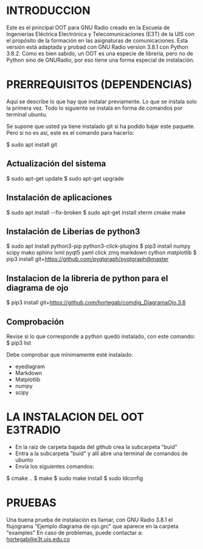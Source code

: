 # INTRODUCCION

Este es el principal OOT para GNU Radio creado en la Escuela de Ingenierías Eléctrica Electrónica y Telecomunicaciones (E3T) de la UIS con el propósito de la formación en las asignaturas de comunicaciones. Esta versión está adaptada y probad con GNU Radio version 3.8.1 con Python 3.8.2. Como es bien sabido, un OOT es una especie de libreria, pero no de Python sino de GNURadio, por eso tiene una forma especial de instalación.

# PRERREQUISITOS (DEPENDENCIAS)
Aquí se describe lo que hay que instalar previamente. Lo que se instala solo la primera vez. Todo lo siguiente se instala en forma de comandos por terminal ubuntu.

Se supone que usted ya tiene instalado git si ha podido bajar este paquete. Pero si no es así, este es el comando para hacerlo:

$ sudo apt install git

## Actualización del sistema

$ sudo apt-get update
$ sudo apt-get upgrade

## Instalación de aplicaciones
$ sudo apt install --fix-broken
$ sudo apt-get install xterm cmake make

## Instalación de Liberias de python3

$ sudo apt install python3-pip python3-click-plugins
$ pip3 install numpy scipy mako sphinx lxml pyqt5 yaml click zmq markdown cython matplotlib
$ pip3 install git+https://github.com/pyqtgraph/pyqtgraph@master

## Instalacion de la libreria de python para el diagrama de ojo

$ pip3 install git+https://github.com/hortegab/comdig_DiagramaOjo.3.8

## Comprobación
Revise si lo que corresponde a python quedó instalado, con este comando:
$ pip3 list

Debe comprobar que mínimamente esté instalado:
- eyediagram
- Markdown
- Matplotlib
- numpy
- scipy

# LA INSTALACION DEL OOT E3TRADIO
- En la raiz de carpeta bajada del github crea la subcarpeta "buid"
- Entra a la subcarpeta "buid" y allí abre una terminal de comandos de ubunto
- Envía los siguientes comandos:

$ cmake ..
$ make
$ sudo make install
$ sudo ldconfig

# PRUEBAS
Una buena prueba de instalación es llamar, con GNU Radio 3.8.1 el flujograma "Ejemplo diagrama de ojo.grc" que aparece en la carpeta "examples"
En caso de problemas, puede contactar a: hortegab@e3t.uis.edu.co











